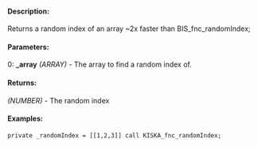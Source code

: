 #### Description:
Returns a random index of an array ~2x faster than BIS_fnc_randomIndex;

#### Parameters:
0: **_array** *(ARRAY)* - The array to find a random index of.

#### Returns:
*(NUMBER)* - The random index

#### Examples:
```sqf
private _randomIndex = [[1,2,3]] call KISKA_fnc_randomIndex;
```

